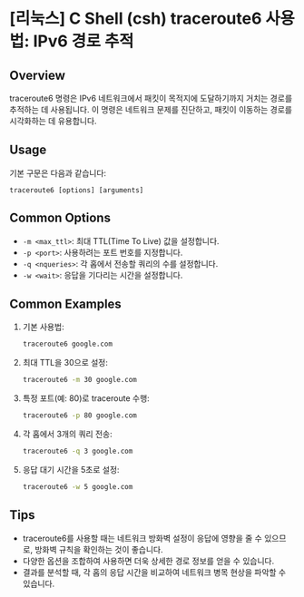 # [리눅스] C Shell (csh) traceroute6 사용법: IPv6 경로 추적

## Overview
traceroute6 명령은 IPv6 네트워크에서 패킷이 목적지에 도달하기까지 거치는 경로를 추적하는 데 사용됩니다. 이 명령은 네트워크 문제를 진단하고, 패킷이 이동하는 경로를 시각화하는 데 유용합니다.

## Usage
기본 구문은 다음과 같습니다:
```
traceroute6 [options] [arguments]
```

## Common Options
- `-m <max_ttl>`: 최대 TTL(Time To Live) 값을 설정합니다.
- `-p <port>`: 사용하려는 포트 번호를 지정합니다.
- `-q <nqueries>`: 각 홉에서 전송할 쿼리의 수를 설정합니다.
- `-w <wait>`: 응답을 기다리는 시간을 설정합니다.

## Common Examples
1. 기본 사용법:
   ```bash
   traceroute6 google.com
   ```

2. 최대 TTL을 30으로 설정:
   ```bash
   traceroute6 -m 30 google.com
   ```

3. 특정 포트(예: 80)로 traceroute 수행:
   ```bash
   traceroute6 -p 80 google.com
   ```

4. 각 홉에서 3개의 쿼리 전송:
   ```bash
   traceroute6 -q 3 google.com
   ```

5. 응답 대기 시간을 5초로 설정:
   ```bash
   traceroute6 -w 5 google.com
   ```

## Tips
- traceroute6를 사용할 때는 네트워크 방화벽 설정이 응답에 영향을 줄 수 있으므로, 방화벽 규칙을 확인하는 것이 좋습니다.
- 다양한 옵션을 조합하여 사용하면 더욱 상세한 경로 정보를 얻을 수 있습니다.
- 결과를 분석할 때, 각 홉의 응답 시간을 비교하여 네트워크 병목 현상을 파악할 수 있습니다.